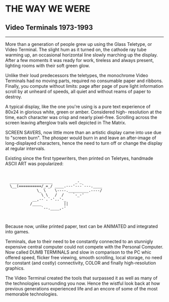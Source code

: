 # THE WAY WE WERE
## Video Terminals 1973-1993 
-----------------------------

More than a generation of people grew up using the Glass Teletype, or
Video Terminal.  The slight hum as it turned on, the cathode ray tube
warming up, an occasional horizontal line slowly marching up the
display.  After a few moments it was ready for work, tireless and
always present, lighting rooms with their soft green glow.

Unlike their loud predecessors the teletypes, the monochrome Video
Terminals had no moving parts, required no consumable paper and
ribbons.  Finally, you compute without limits: page after page of pure
light information scroll by at unheard of speeds, all quiet and
without reams of paper to destroy.

A typical display, like the one you're using is a pure text experience
of 80x24 in glorious white, green or amber.  Considered high-
resolution at the time, each character was crisp and nearly
pixel-free.  Scrolling across the screen leaving afterglow trails well
depicted in The Matrix.

SCREEN SAVERS, now little more than an artistic display came into use
due to "screen burn".  The phosper would burn in and leave an
after-image of long-displayed characters, hence the need to turn off
or change the display at regular intervals.

Existing since the first typewriters, then printed on Teletyes,
handmade ASCII ART was popularized:

`````````````````````````````````````````````````````


  ___________________          _-_           
  \__(==========/_=_/ ____.---'---`---.____  
              \_ \    \----._________.----/  
                \ \   /  /    `-_-'          
            __,--`.`-'..'-_                  
           /____          ||                 
                `--.____,-'                  



`````````````````````````````````````````````````````

Because now, unlike printed paper, text can be ANIMATED and integrated
into games.

Terminals, due to their need to be constantly connected to an
stunnigly expensive central computer could not compete with the
Personal Computer.  Now called DUMB TERMINALS and slow in comparison
to the PC whic offered speed, flicker free viewing, smooth scrolling,
local storage, no need for constant (and costly) connectivity, COLOR
and finally high-resolution graphics.

The Video Terminal created the tools that surpassed it as well as many
of the technologies surrounding you now.  Hence the wistful look back
at how previous generations experienced life and an encore of some of
the most memorable technologies.

